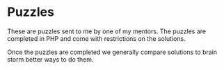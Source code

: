 Puzzles
=======
These are puzzles sent to me by one of my mentors.
The puzzles are completed in PHP and come with restrictions on the solutions.

Once the puzzles are completed we generally compare solutions to brain storm better ways to do them.